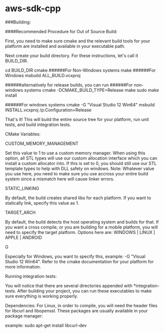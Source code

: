 # aws-sdk-cpp

###Building:

####Recommended Procedure for Out of Source Build:

First, you need to make sure cmake and the relevant build tools for your platform are installed
and available in your executable path.

Next create your build directory. For these instructions, let's call it BUILD_DIR.

cd BUILD_DIR
cmake <path-to-root-of-this-source-code>
######For Non-Windows systems
make
######For Windows
msbuild ALL_BUILD.vcxproj

######alternatively for release builds, you can run
######For non-windows systems
cmake -DCMAKE_BUILD_TYPE=Release  <path-to-root-of-this-source-code>
make
sudo make install

######For windows systems
cmake <path-to-root-of-this-source-code> -G "Visual Studio 12 Win64"
msbuild INSTALL.vcxproj /p:Configuration=Release

That's it! This will build the entire source tree for your platform, run unit tests, and build integration tests.

CMake Variables:

CUSTOM_MEMORY_MANAGEMENT  

Set this value to 1 to use a custom memory manager. When using this option, all STL types will use our custom allocation interface which you can install a custom allocator into.
If this is set to 0, you should still use our STL template types to help with DLL safety on windows. Note: Whatever value you use here, you need to make sure you use accross your entire build system since a mismatch here will cause linker errors.

STATIC_LINKING 

By default, the build creates shared libs for each platform. If you want to statically link, specify this value as 1.

TARGET_ARCH

By default, the build detects the host operating system and builds for that. If you want a cross compile, or you are building for a mobile platform, you will need to specify the target platform.
Options here are: WINDOWS | LINUX | APPLE | ANDROID

G

Especially for Windows, you want to specify this, example: -G "Visual Studio 12 Win64". Refer to the cmake documentation for your platform for more information.



Running integration tests:

You will notice that there are several directories appended with *integration-tests. After building your project, you can run these executables to make sure everything is working properly.

Dependencies:
For Linux, in order to compile, you will need the header files for libcurl and libopenssl. These packages are usually available in your package manager:

example:
   sudo apt-get install libcurl-dev
   
  






